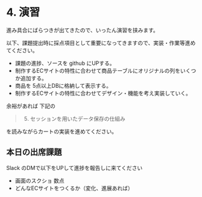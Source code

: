 # 4. 演習

進み具合にばらつきが出てきたので、いったん演習を挟みます。

以下、課題提出時に採点項目として重要になってきますので、実装・作業等進めてください。

- 課題の進捗、ソースを github にUPする。
- 制作するECサイトの特性に合わせて商品テーブルにオリジナルの列をいくつか追加する。
- 商品を 5点以上DBに格納して表示する。
- 制作するECサイトの特性に合わせてデザイン・機能を考え実装していく。

余裕があれば 下記の

> 5. セッションを用いたデータ保存の仕組み

を読みながらカートの実装を進めてください。

## 本日の出席課題

Slack のDMで以下をUPして進捗を報告しに来てください

- 画面のスクショ 数点
- どんなECサイトをつくるか（変化、進展あれば）

